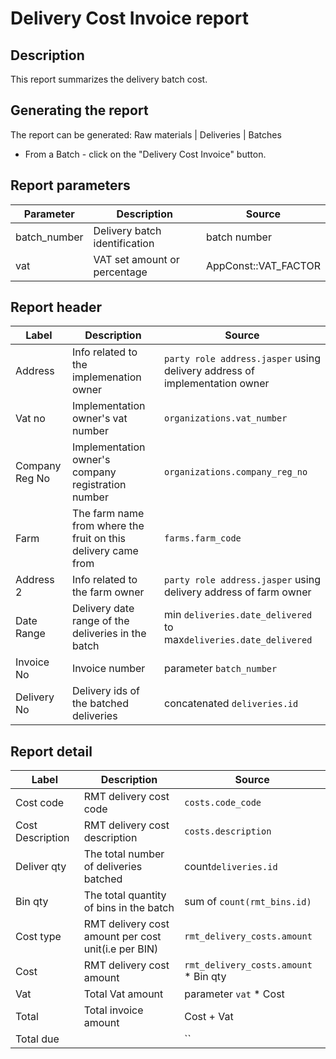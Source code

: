 # Delivery Cost Invoice report

## Description
This report summarizes the delivery batch cost.

## Generating the report
The report can be generated:
Raw materials | Deliveries | Batches
* From a Batch - click on the "Delivery Cost Invoice" button.


## Report parameters
| Parameter | Description | Source |
| ----- | ----------- | ------ |
|batch_number|Delivery batch identification| batch number |
|vat|VAT set amount or percentage | AppConst::VAT_FACTOR |
## Report header
| Label | Description | Source |
| ----- | ----------- | ------ |
|Address| Info related to the implemenation owner | `party role address.jasper`  using delivery address of implementation owner|
|Vat no |Implementation owner's vat number | `organizations.vat_number`|
|Company Reg No |Implementation owner's company registration number | `organizations.company_reg_no`|
| Farm| The farm name from where the fruit on this delivery came from  | `farms.farm_code` |
|Address 2| Info related to the farm owner | `party role address.jasper`  using delivery address of farm  owner|
|Date Range |Delivery date range of the deliveries in the batch   | min `deliveries.date_delivered` to max`deliveries.date_delivered`|
|Invoice No |Invoice number | parameter `batch_number`|
|Delivery No |Delivery ids of the batched deliveries | concatenated `deliveries.id`|
## Report detail
| Label | Description | Source |
| ----- | ----------- | ------ |
|Cost code | RMT delivery cost code| `costs.code_code`|
|Cost Description |RMT delivery cost description | `costs.description`|
|Deliver qty |The total number of deliveries batched | count`deliveries.id`|
|Bin qty |The total quantity of bins in the batch | sum of `count(rmt_bins.id)`|
|Cost type |RMT delivery cost amount per cost unit(i.e per BIN)| `rmt_delivery_costs.amount`|
|Cost| RMT delivery cost amount| `rmt_delivery_costs.amount` * Bin qty|
|Vat |Total Vat amount  | parameter `vat` * Cost|
|Total |Total invoice amount | Cost + Vat |
|Total due | | ``| #TODO: Get the report to work and complete

